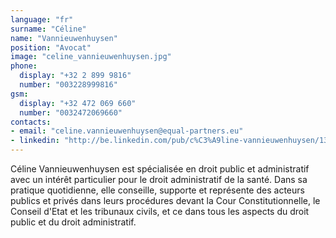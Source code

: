 ```yaml
---
language: "fr"
surname: "Céline"
name: "Vannieuwenhuysen"
position: "Avocat"
image: "celine_vannieuwenhuysen.jpg"
phone:
  display: "+32 2 899 9816"
  number: "003228999816"
gsm:
  display: "+32 472 069 660"
  number: "0032472069660"
contacts:
- email: "celine.vannieuwenhuysen@equal-partners.eu"
- linkedin: "http://be.linkedin.com/pub/c%C3%A9line-vannieuwenhuysen/13/22/b03/en"
---
```

Céline Vannieuwenhuysen est spécialisée en droit public et administratif avec un intérêt particulier pour le droit administratif de la santé. Dans sa pratique quotidienne, elle conseille, supporte et représente des acteurs publics et privés dans leurs procédures devant la Cour Constitutionnelle, le Conseil d'Etat et les tribunaux civils, et ce dans tous les aspects du droit public et du droit administratif.